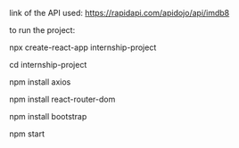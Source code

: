 link of the API used: https://rapidapi.com/apidojo/api/imdb8

to run the project:

npx create-react-app internship-project

cd internship-project

npm install axios

npm install react-router-dom

npm install bootstrap

npm start



